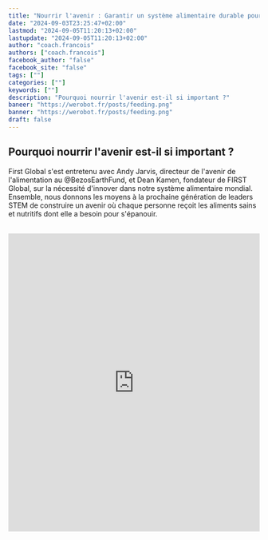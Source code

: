 ```yaml
---
title: "Nourrir l'avenir : Garantir un système alimentaire durable pour tous | FGC2024Athènes"
date: "2024-09-03T23:25:47+02:00"
lastmod: "2024-09-05T11:20:13+02:00"
lastupdate: "2024-09-05T11:20:13+02:00"
author: "coach.francois"
authors: ["coach.francois"]
facebook_author: "false"
facebook_site: "false"
tags: [""]
categories: [""]
keywords: [""]
description: "Pourquoi nourrir l'avenir est-il si important ?"
baneer: "https://werobot.fr/posts/feeding.png"
banner: "https://werobot.fr/posts/feeding.png"
draft: false
---
```

## Pourquoi nourrir l'avenir est-il si important ?

First Global s'est entretenu avec Andy Jarvis, directeur de l'avenir de l'alimentation au @BezosEarthFund, et Dean Kamen, fondateur de FIRST Global, sur la nécessité d'innover dans notre système alimentaire mondial. Ensemble, nous donnons les moyens à la prochaine génération de leaders STEM de construire un avenir où chaque personne reçoit les aliments sains et nutritifs dont elle a besoin pour s'épanouir.


<br>
<iframe class="youtube-player" width="100%" height="597" 
src="https://www.youtube.com/embed/sHjTb3ARgUo?hl=fr;cc_load_policy=1;cc_lang_pref=fr;version=3;rel=1;showsearch=0;showinfo=1;fs=1;autohide=2;wmode=transparent" allowfullscreen="true" style="border:0;" sandbox="allow-scripts allow-same-origin allow-popups allow-presentation allow-popups-to-escape-sandbox"></iframe>










